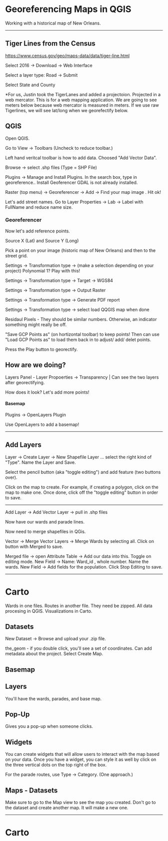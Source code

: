 
# Georeferencing Maps in QGIS


Working with a historical map of New Orleans.

-------

## Tiger Lines from the Census

https://www.census.gov/geo/maps-data/data/tiger-line.html

Select 2016 -> Download -> Web Interface

Select a layer type:   Road  -> Submit

Select State and County

*For us, Justin took the TigerLanes and added a projectoion.
Projected in a web mercator. This is for a web mapping application.
We are going to see  meters below because web mercator is measured in meters.
If we use raw Tigerlines, we will see lat/long when we georefectify below.


## QGIS

Open QGIS.

Go to View -> Toolbars (Uncheck to reduce toolbar.)

Left hand veritcal toolbar is how to add data. Choosed  "Add Vector Data".

Browse -> select .shp files (Type = SHP File)

Plugins -> Manage and Install Plugins. In the search box, type in georeference.. Install Geoferencer GDAL is not already installed.

Raster (top menu) ->  Georeferencer -> Add -> Find your map image . Hit ok!

Let's add street names. Go to Layer Properties -> Lab -> Label with FullName  and reduce name size.

### Georeferencer

Now let's add reference points.

Source X (Lat) and Source Y (Long)

Pick a point on your image (historic map of New Orleans) and then to the street grid.

Settings -> Transformation type -> (make a selection depending on your project) Polynomial 1? Play with this!

Settings -> Transformation type -> Target -> WGS84

Settings -> Transformation type ->  Output Raster

Settings -> Transformation type ->  Generate PDF report 

Settings -> Transformation type -> select load QQGIS map when done

Residaul Pixels - They should be similar numbers. Otherwise, an indicator something might really be off. 

"Save GCP Points as" (on hortizontal toolbar) to keep points! Then can use "Load GCP Points as" to load them back in to adjust/ add/ delet points.

Press the Play button to georectify.

## How are we doing?

Layers Panel - Layer Propoerties -> Transparency |  Can see the two layers after georectifying. 

How does it look? Let's add more points!



####  Basemap

Plugins -> OpenLayers Plugin

Use OpenLayers to add a basemap!




------

## Add Layers

Layer -> Create Layer -> New Shapefile Layer   ... select the right kind of "Type". Name the Layer and Save.

Select the pencil button (aka "toggle editing") and add feature (two buttons over).

Click on the map to create. For example, if creating a polygon, click on the map to make one. Once done, click off the "toggle editing" button in order to save. 




------


Add Layer -> Add Vector Layer ->  pull in .shp files

Now have our wards and parade lines.

Now need to merge shapefiles in QGis.

Vector -> Merge Vector Layers -> Merge Wards  by selecting all.  Click on button with Merged to save.

Merged file -> open Attribute Table ->  Add our data into this. Toggle on editing mode.
New Field ->  Name: Ward_id , whole number. Name the wards. 
New Field ->  Add fields for the population. 
Click Stop Editing to save. 

------

# Carto

Wards in one files. Routes in another file. They need be zipped. 
All data procesing in QGIS.  Visualizations in Carto.

## Datasets
New Dataset  -> Browse and upload your .zip file. 

the_geom - if you double click, you'll see a set of coordinates. 
Can add metadata about the project.
Select Create Map.

## Basemap

## Layers
You'll have the wards, parades, and base map.

## Pop-Up
Gives you a pop-up when someone clicks. 

## Widgets

You can create widgets that will allow users to interact with the map based on your data.
Once you have a widget, you can style it as well by click on the three vertical dots on the top right of the box.

For the parade routes, use Type -> Category. (One approach.)


## Maps - Datasets
Make sure to go to the Map view to see the map you created. 
Don't go to the dataset and create another map. It will make a new one. 




------

# Carto




